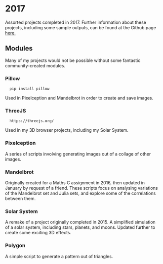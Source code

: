 # 2017
Assorted projects completed in 2017. Further information about these projects, including some sample outputs, can be found at the Github page [here.](https://fluffyxvi.github.io/2017/)

## Modules
Many of my projects would not be possible without some fantastic community-created modules.
### Pillow
```
  pip install pillow
```
Used in Pixelception and Mandelbrot in order to create and save images.
### ThreeJS
```
  https://threejs.org/
```
Used in my 3D browser projects, including my Solar System.

### Pixelception
A series of scripts involving generating images out of a collage of other images.

### Mandelbrot
Originally created for a Maths C assignment in 2016, then updated in January by request of a friend. These scripts focus on analysing variations of the Mandelbrot set and Julia sets, and explore some of the correlations between them.

### Solar System
A remake of a project originally completed in 2015. A simplified simulation of a solar system, including stars, planets, and moons. Updated further to create some exciting 3D effects.

### Polygon
A simple script to generate a pattern out of triangles.

